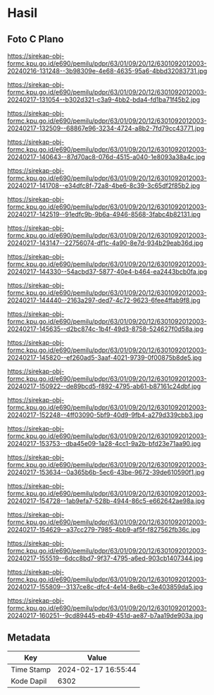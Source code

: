 # Hasil

## Foto C Plano

https://sirekap-obj-formc.kpu.go.id/e690/pemilu/pdpr/63/01/09/20/12/6301092012003-20240216-131248--3b98309e-4e68-4635-95a6-4bbd32083731.jpg

https://sirekap-obj-formc.kpu.go.id/e690/pemilu/pdpr/63/01/09/20/12/6301092012003-20240217-131054--b302d321-c3a9-4bb2-bda4-fd1ba71f45b2.jpg

https://sirekap-obj-formc.kpu.go.id/e690/pemilu/pdpr/63/01/09/20/12/6301092012003-20240217-132509--68867e96-3234-4724-a8b2-7fd79cc43771.jpg

https://sirekap-obj-formc.kpu.go.id/e690/pemilu/pdpr/63/01/09/20/12/6301092012003-20240217-140643--87d70ac8-076d-4515-a040-1e8093a38a4c.jpg

https://sirekap-obj-formc.kpu.go.id/e690/pemilu/pdpr/63/01/09/20/12/6301092012003-20240217-141708--e34dfc8f-72a8-4be6-8c39-3c65df2f85b2.jpg

https://sirekap-obj-formc.kpu.go.id/e690/pemilu/pdpr/63/01/09/20/12/6301092012003-20240217-142519--91edfc9b-9b6a-4946-8568-3fabc4b82131.jpg

https://sirekap-obj-formc.kpu.go.id/e690/pemilu/pdpr/63/01/09/20/12/6301092012003-20240217-143147--22756074-df1c-4a90-8e7d-934b29eab36d.jpg

https://sirekap-obj-formc.kpu.go.id/e690/pemilu/pdpr/63/01/09/20/12/6301092012003-20240217-144330--54acbd37-5877-40e4-b464-ea2443bcb0fa.jpg

https://sirekap-obj-formc.kpu.go.id/e690/pemilu/pdpr/63/01/09/20/12/6301092012003-20240217-144440--2163a297-ded7-4c72-9623-6fee4ffab9f8.jpg

https://sirekap-obj-formc.kpu.go.id/e690/pemilu/pdpr/63/01/09/20/12/6301092012003-20240217-145635--d2bc874c-1b4f-49d3-8758-524627f0d58a.jpg

https://sirekap-obj-formc.kpu.go.id/e690/pemilu/pdpr/63/01/09/20/12/6301092012003-20240217-145820--ef260ad5-3aaf-4021-9739-0f00875b8de5.jpg

https://sirekap-obj-formc.kpu.go.id/e690/pemilu/pdpr/63/01/09/20/12/6301092012003-20240217-150922--de89bcd5-f892-4795-ab61-b87161c24dbf.jpg

https://sirekap-obj-formc.kpu.go.id/e690/pemilu/pdpr/63/01/09/20/12/6301092012003-20240217-152248--4ff03090-5bf9-40d9-9fb4-a279d339cbb3.jpg

https://sirekap-obj-formc.kpu.go.id/e690/pemilu/pdpr/63/01/09/20/12/6301092012003-20240217-153753--dba45e09-1a28-4cc1-9a2b-bfd23e71aa90.jpg

https://sirekap-obj-formc.kpu.go.id/e690/pemilu/pdpr/63/01/09/20/12/6301092012003-20240217-153634--0a365b6b-5ec6-43be-9672-39de610590f1.jpg

https://sirekap-obj-formc.kpu.go.id/e690/pemilu/pdpr/63/01/09/20/12/6301092012003-20240217-154728--1ab9efa7-528b-4944-86c5-e662642ae98a.jpg

https://sirekap-obj-formc.kpu.go.id/e690/pemilu/pdpr/63/01/09/20/12/6301092012003-20240217-154629--a37cc279-7985-4bb9-af5f-f827562fb36c.jpg

https://sirekap-obj-formc.kpu.go.id/e690/pemilu/pdpr/63/01/09/20/12/6301092012003-20240217-155519--6dcc8bd7-9f37-4795-a6ed-903cb1407344.jpg

https://sirekap-obj-formc.kpu.go.id/e690/pemilu/pdpr/63/01/09/20/12/6301092012003-20240217-155809--3137ce8c-dfc4-4e14-8e6b-c3e403859da5.jpg

https://sirekap-obj-formc.kpu.go.id/e690/pemilu/pdpr/63/01/09/20/12/6301092012003-20240217-160251--9cd89445-eb49-451d-ae87-b7aa19de903a.jpg


## Metadata

| Key        | Value               |
| ---------- | ------------------- |
| Time Stamp | 2024-02-17 16:55:44 |
| Kode Dapil | 6302                |



